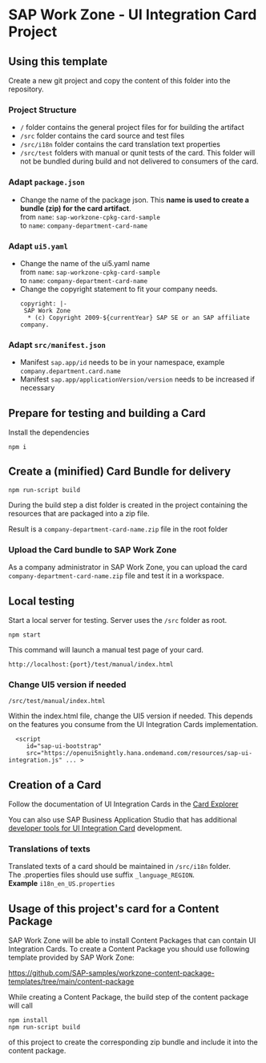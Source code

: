 # SAP Work Zone - UI Integration Card Project

## Using this template
Create a new git project and copy the content of this folder into the repository.


### Project Structure
- ````/```` folder contains the general project files for for building the artifact
- ````/src```` folder contains the card source and test files
- ````/src/i18n```` folder contains the card translation text properties
- ````/src/test```` folders with manual or qunit tests of the card. This folder will not be bundled during build and not delivered to consumers of the card.

### Adapt ````package.json````
- Change the name of the package json. This **name is used to create a bundle (zip) for the card artifact**.  
	from ````name````: ````sap-workzone-cpkg-card-sample````  
	to ````name````: ````company-department-card-name````

### Adapt ````ui5.yaml````
- Change the name of the ui5.yaml name  
from  ````name````: ````sap-workzone-cpkg-card-sample````  
to ````name````: ````company-department-card-name````
- Change the copyright statement to fit your company needs.
  ````
  copyright: |-
   SAP Work Zone 
    * (c) Copyright 2009-${currentYear} SAP SE or an SAP affiliate company.
  ````

### Adapt ````src/manifest.json````
- Manifest ````sap.app/id```` needs to be in your namespace, example ````company.department.card.name````
- Manifest ````sap.app/applicationVersion/version```` needs to be increased if necessary

## Prepare for testing and building a Card

Install the dependencies
`````
npm i
`````

## Create a (minified) Card Bundle for delivery
`````
npm run-script build
`````
During the build step a dist folder is created in the project containing the resources that are packaged into a zip file.

Result is a ````company-department-card-name.zip```` file in the root folder

### Upload the Card bundle to SAP Work Zone
As a company administrator in SAP Work Zone, you can upload the card ````company-department-card-name.zip```` file and test it in a workspace.

## Local testing
Start a local server for testing. Server uses the ````/src```` folder as root.

`````
npm start
`````

This command will launch a manual test page of your card.  

````http://localhost:{port}/test/manual/index.html````

### Change UI5 version if needed
````
/src/test/manual/index.html
````
Within the index.html file, change the UI5 version if needed. This depends on the features you consume from the UI Integration Cards implementation.
````
  <script
     id="sap-ui-bootstrap"
	 src="https://openui5nightly.hana.ondemand.com/resources/sap-ui-integration.js" ... >
````

## Creation of a Card
Follow the documentation of UI Integration Cards
in the [Card Explorer](https://sapui5.hana.ondemand.com/test-resources/sap/ui/integration/demokit/cardExplorer/webapp/index.html#/explore/list)

You can also use SAP Business Application Studio that has additional [developer tools for UI Integration Card](https://help.sap.com/viewer/7d3b9c7211ca4d7a9630b524205ee836/Cloud/en-US/160f56a5d45a4392a78daf0cec35aad9.html) development.

### Translations of texts
Translated texts of a card should be maintained in ````/src/i18n```` folder.  
The .properties files should use suffix
````_language_REGION````.  
**Example**
````i18n_en_US.properties````



## Usage of this project's card for a Content Package
SAP Work Zone will be able to install Content Packages that can contain UI Integration Cards.
To create a Content Package you should use following template provided by SAP Work Zone:

https://github.com/SAP-samples/workzone-content-package-templates/tree/main/content-package

While creating a Content Package, the build step of the content package will call  

````npm install````  
````npm run-script build````  

of this project to create the corresponding zip bundle and include it into the content package.
